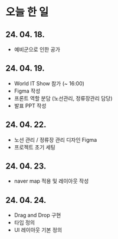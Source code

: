 # 오늘 한 일

## 24. 04. 18.

- 예비군으로 인한 공가

## 24. 04. 19.

- World IT Show 참가 (~ 16:00)
- Figma 작성
- 프론트 역할 분담 (노선관리, 정류장관리 담당)
- 발표 PPT 작성

## 24. 04. 22.

- 노선 관리 / 정류장 관리 디자인 Figma
- 프로젝트 초기 세팅

## 24. 04. 23.

- naver map 적용 및 레이아웃 작성 

## 24. 04. 24.

- Drag and Drop 구현
- 타입 정의
- UI 레이아웃 기본 정의
